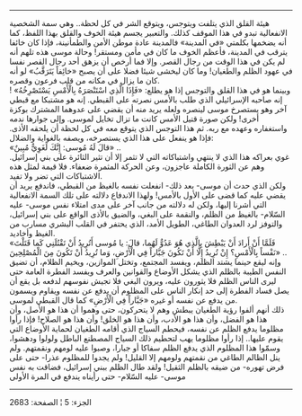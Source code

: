 ------------------------------------------------------------------------

هيئة القلق الذي يتلفت ويتوجس، ويتوقع الشر في كل لحظة.. وهي سمة الشخصية
الانفعالية تبدو في هذا الموقف كذلك. والتعبير يجسم هيئة الخوف والقلق بهذا
اللفظ، كما أنه يضخمها بكلمتي «في المدينة» فالمدينة عادة موطن الأمن
والطمأنينة، فإذا كان خائفا يترقب في المدينة، فأعظم الخوف ما كان في مأمن
ومستقر! وحالة موسى هذه تلهم أنه لم يكن في هذا الوقت من رجال القصر. وإلا
فما أرخص أن يزهق أحد رجال القصر نفسا في عهود الظلم والطغيان! وما كان
ليخشى شيئا فضلا على أن يصبح «خائِفاً يَتَرَقَّبُ» لو أنه كان ما يزال في مكانه من
قلب فرعون وقصره.  
وبينما هو في هذا القلق والتوجس إذا هو يطلع: «فَإِذَا الَّذِي اسْتَنْصَرَهُ بِالْأَمْسِ
يَسْتَصْرِخُهُ» ! إنه صاحبه الإسرائيلي الذي طلب بالأمس نصرته على القبطي. إنه هو
مشتبكا مع قبطي آخر وهو يستصرخ موسى لينصره ولعله يريد منه أن يقضي على
عدوهما المشترك بوكزة أخرى! ولكن صورة قتيل الأمس كانت ما تزال تخايل
لموسى. وإلى جوارها ندمه واستغفاره وعهده مع ربه. ثم هذا التوجس الذي يتوقع
معه في كل لحظة أن يلحقه الأذى. فإذا هو ينفعل على هذا الذي يستصرخه، ويصفه
بالغواية والضلال:  
«قالَ لَهُ مُوسى: إِنَّكَ لَغَوِيٌّ مُبِينٌ» ..  
غوي بعراكه هذا الذي لا ينتهي واشتباكاته التي لا تثمر إلا أن تثير الثائرة
على بني إسرائيل. وهم عن الثورة الكاملة عاجزون، وعن الحركة المثمرة ضعفاء.
فلا قيمة لمثل هذه الاشتباكات التي تضر ولا تفيد.  
ولكن الذي حدث أن موسى- بعد ذلك- انفعلت نفسه بالغيظ من القبطي، فاندفع
يريد أن يقضي عليه كما قضى على الأول بالأمس! ولهذا الاندفاع دلالته على
تلك السمة الانفعالية التي أشرنا إليها، ولكن له دلالته من جانب آخر على
مدى امتلاء نفس موسى- عليه السّلام- بالغيظ من الظلم، والنقمة على البغي،
والضيق بالأذى الواقع على بني إسرائيل، والتوفز لرد العدوان الطاغي، الطويل
الأمد، الذي يحتفر في القلب البشري مسارب من الغيظ وأخاديد.  
«فَلَمَّا أَنْ أَرادَ أَنْ يَبْطِشَ بِالَّذِي هُوَ عَدُوٌّ لَهُما، قالَ: يا مُوسى أَتُرِيدُ أَنْ تَقْتُلَنِي
كَما قَتَلْتَ نَفْساً بِالْأَمْسِ؟ إِنْ تُرِيدُ إِلَّا أَنْ تَكُونَ جَبَّاراً فِي الْأَرْضِ، وَما تُرِيدُ أَنْ
تَكُونَ مِنَ الْمُصْلِحِينَ» ..  
وإنه ليقع حينما يشتد الظلم، ويفسد المجتمع، وتختل الموازين، ويخيم الظلام،
أن تضيق النفس الطيبة بالظلم الذي يشكل الأوضاع والقوانين والعرف ويفسد
الفطرة العامة حتى ليرى الناس الظلم فلا يثورون عليه، ويرون البغي فلا تجيش
نفوسهم لدفعه بل يقع أن يصل فساد الفطرة إلى حد إنكار الناس على المظلوم أن
يدفع عن نفسه ويقاوم ويسمون من يدفع عن نفسه أو غيره «جَبَّاراً فِي الْأَرْضِ» كما
قال القبطي لموسى.  
ذلك أنهم ألفوا رؤية الطغيان يبطش وهم لا يتحركون، حتى وهموا أن هذا هو
الأصل، وأن هذا هو الفضل، وأن هذا هو الأدب، وأن هذا هو الخلق! وأن هذا هو
الصلاح! فإذا رأوا مظلوما يدفع الظلم عن نفسه، فيحطم السياج الذي أقامه
الطغيان لحماية الأوضاع التي يقوم عليها.. إذا رأوا مظلوما يهب لتحطيم ذلك
السياج المصطنع الباطل ولولوا ودهشوا، وسمّوا هذا المظلوم الذي يدفع الظلم
سفاكا أو جبارا، وصبوا عليه لومهم ونقمتهم. ولم ينل الظالم الطاغي من
نقمتهم ولومهم إلا القليل! ولم يجدوا للمظلوم عذرا- حتى على فرض تهوره- من
ضيقه بالظلم الثقيل! ولقد طال الظلم ببني إسرائيل، فضاقت به نفس موسى- عليه
السّلام- حتى رأيناه يندفع في المرة الأولى

------------------------------------------------------------------------

الجزء: 5 ¦ الصفحة: 2683
